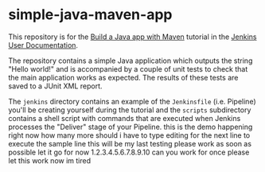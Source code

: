# simple-java-maven-app

This repository is for the
[Build a Java app with Maven](https://jenkins.io/doc/tutorials/build-a-java-app-with-maven/)
tutorial in the [Jenkins User Documentation](https://jenkins.io/doc/).

The repository contains a simple Java application which outputs the string
"Hello world!" and is accompanied by a couple of unit tests to check that the
main application works as expected. The results of these tests are saved to a
JUnit XML report.

The `jenkins` directory contains an example of the `Jenkinsfile` (i.e. Pipeline)
you'll be creating yourself during the tutorial and the `scripts` subdirectory
contains a shell script with commands that are executed when Jenkins processes
the "Deliver" stage of your Pipeline.
this is the demo happening right now
how many more should i have to type
editing for the next line to execute the sample line
this will be my last testing
please work as soon as possible
let it go for now 1.2.3.4.5.6.7.8.9.10
can you work for once
please let this work now im tired
